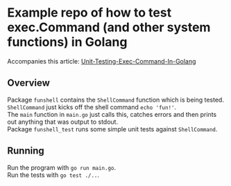 # Example repo of how to test exec.Command (and other system functions) in Golang

Accompanies this article: [Unit-Testing-Exec-Command-In-Golang](https://jamiethompson.me/posts/Unit-Testing-Exec-Command-In-Golang/)

## Overview
Package `funshell` contains the `ShellCommand` function which is being tested.  
`ShellCommand` just kicks off the shell command `echo 'fun!'`.  
The `main` function in `main.go` just calls this, catches errors and then prints out anything that was output to stdout.  
Package `funshell_test` runs some simple unit tests against `ShellCommand`.  

## Running
Run the program with `go run main.go`.  
Run the tests with `go test ./..`.